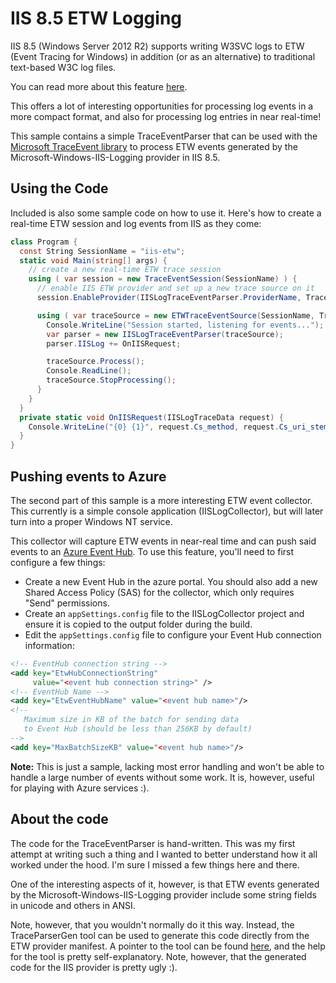 # IIS 8.5 ETW Logging

IIS 8.5 (Windows Server 2012 R2) supports writing W3SVC logs to ETW (Event Tracing for Windows) in addition (or as an alternative) to traditional text-based W3C log files.

You can read more about this feature [here](http://www.iis.net/learn/get-started/whats-new-in-iis-85/logging-to-etw-in-iis-85).

This offers a lot of interesting opportunities for processing log events in a more compact format, and also for processing log entries in near real-time!

This sample contains a simple TraceEventParser that can be used with the [Microsoft TraceEvent library](https://www.nuget.org/packages/Microsoft.Diagnostics.Tracing.TraceEvent) to process ETW events generated by the Microsoft-Windows-IIS-Logging provider in IIS 8.5.

## Using the Code
Included is also some sample code on how to use it. Here's how to create a real-time ETW session and log events from IIS as they come:


```C#
class Program {
  const String SessionName = "iis-etw";
  static void Main(string[] args) {
    // create a new real-time ETW trace session
    using ( var session = new TraceEventSession(SessionName) ) {
      // enable IIS ETW provider and set up a new trace source on it
      session.EnableProvider(IISLogTraceEventParser.ProviderName, TraceEventLevel.Verbose);

      using ( var traceSource = new ETWTraceEventSource(SessionName, TraceEventSourceType.Session) ) {
        Console.WriteLine("Session started, listening for events...");
        var parser = new IISLogTraceEventParser(traceSource);
        parser.IISLog += OnIISRequest;

        traceSource.Process();
        Console.ReadLine();
        traceSource.StopProcessing();
      }
    }
  }
  private static void OnIISRequest(IISLogTraceData request) {
    Console.WriteLine("{0} {1}", request.Cs_method, request.Cs_uri_stem);
  }
}
```

## Pushing events to Azure
The second part of this sample is a more interesting ETW event collector. This currently is a simple console application (IISLogCollector), but will later turn into a proper Windows NT service.

This collector will capture ETW events in near-real time and can push said events to an [Azure Event Hub](http://azure.microsoft.com/en-us/services/event-hubs/). To use this feature, you'll need to first configure a few things:

* Create a new Event Hub in the azure portal. You should also add a new Shared Access Policy (SAS) for the collector, which only requires "Send" permissions.
* Create an `appSettings.config` file to the IISLogCollector project and ensure it is copied to the output folder during the build.
* Edit the `appSettings.config` file to configure your Event Hub connection information:

```XML
<!-- EventHub connection string -->
<add key="EtwHubConnectionString"
     value="<event hub connection string>" />
<!-- EventHub Name -->
<add key="EtwEventHubName" value="<event hub name>"/>
<!-- 
   Maximum size in KB of the batch for sending data 
   to Event Hub (should be less than 256KB by default)
-->
<add key="MaxBatchSizeKB" value="<event hub name>"/>
```

**Note:** This is just a sample, lacking most error handling and won't be able to handle a large number of events without some work. It is, however, useful for playing with Azure services :).

## About the code
The code for the TraceEventParser is hand-written. This was my first attempt at writing such a thing and I wanted to better understand how it all worked under the hood. I'm sure I missed a few things here and there.

One of the interesting aspects of it, however, is that ETW events generated by the Microsoft-Windows-IIS-Logging provider include some string fields in unicode and others in ANSI.

Note, however, that you wouldn't normally do it this way. Instead, the TraceParserGen tool can be used to generate this code directly from the ETW provider manifest. A pointer to the tool can be found [here](http://blogs.msdn.com/b/vancem/archive/2013/08/15/traceevent-etw-library-published-as-a-nuget-package.aspx#10473283), and the help for the tool is pretty self-explanatory. Note, however, that the generated code for the IIS provider is pretty ugly :).
